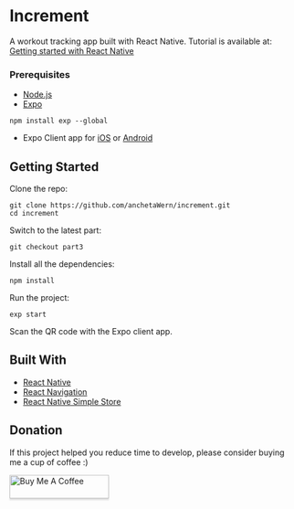 # Increment

A workout tracking app built with React Native. Tutorial is available at: [Getting started with React Native](https://paper.dropbox.com/doc/Getting-started-with-React-Native-layouts-and-styling-Yqcg4j1ozjHcxJUcfiMFT)

### Prerequisites

- [Node.js](https://nodejs.org/)
- [Expo](https://expo.io)

```
npm install exp --global
```

- Expo Client app for [iOS](https://itunes.apple.com/app/apple-store/id982107779) or [Android](https://play.google.com/store/apps/details?id=host.exp.exponent)

## Getting Started

Clone the repo:

```
git clone https://github.com/anchetaWern/increment.git
cd increment
```

Switch to the latest part:

```
git checkout part3
```

Install all the dependencies:

```
npm install
```

Run the project:

```
exp start
```

Scan the QR code with the Expo client app.


## Built With

- [React Native](https://facebook.github.io/react-native/)
- [React Navigation](https://reactnavigation.org/)
- [React Native Simple Store](https://github.com/jasonmerino/react-native-simple-store)

## Donation

If this project helped you reduce time to develop, please consider buying me a cup of coffee :)

<a href="https://www.buymeacoffee.com/wernancheta" target="_blank"><img src="https://www.buymeacoffee.com/assets/img/custom_images/orange_img.png" alt="Buy Me A Coffee" style="height: 41px !important;width: 174px !important;box-shadow: 0px 3px 2px 0px rgba(190, 190, 190, 0.5) !important;-webkit-box-shadow: 0px 3px 2px 0px rgba(190, 190, 190, 0.5) !important;" ></a>
